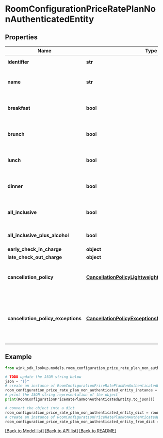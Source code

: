 # RoomConfigurationPriceRatePlanNonAuthenticatedEntity


## Properties

Name | Type | Description | Notes
------------ | ------------- | ------------- | -------------
**identifier** | **str** | Rate plan identifier | 
**name** | **str** | Provides the name of the rate plan. | 
**breakfast** | **bool** | When true, indicates breakfast is included. | [default to False]
**brunch** | **bool** | When true, indicates brunch is included. | [default to False]
**lunch** | **bool** | When true, indicates lunch is included. | [default to False]
**dinner** | **bool** | When true, indicates dinner is included. | [default to False]
**all_inclusive** | **bool** | Everything included except alcohol | [default to False]
**all_inclusive_plus_alcohol** | **bool** | Everything included with alcohol | [default to False]
**early_check_in_charge** | **object** |  | [optional] 
**late_check_out_charge** | **object** |  | [optional] 
**cancellation_policy** | [**CancellationPolicyLightweightNonAuthenticatedEntity**](CancellationPolicyLightweightNonAuthenticatedEntity.md) | The cancellation policy for this rate plan. | [optional] 
**cancellation_policy_exceptions** | [**CancellationPolicyExceptionsNonAuthenticatedEntity**](CancellationPolicyExceptionsNonAuthenticatedEntity.md) | Allows a property to dynamically use another cancellation policy for a specific date range | [optional] 

## Example

```python
from wink_sdk_lookup.models.room_configuration_price_rate_plan_non_authenticated_entity import RoomConfigurationPriceRatePlanNonAuthenticatedEntity

# TODO update the JSON string below
json = "{}"
# create an instance of RoomConfigurationPriceRatePlanNonAuthenticatedEntity from a JSON string
room_configuration_price_rate_plan_non_authenticated_entity_instance = RoomConfigurationPriceRatePlanNonAuthenticatedEntity.from_json(json)
# print the JSON string representation of the object
print(RoomConfigurationPriceRatePlanNonAuthenticatedEntity.to_json())

# convert the object into a dict
room_configuration_price_rate_plan_non_authenticated_entity_dict = room_configuration_price_rate_plan_non_authenticated_entity_instance.to_dict()
# create an instance of RoomConfigurationPriceRatePlanNonAuthenticatedEntity from a dict
room_configuration_price_rate_plan_non_authenticated_entity_from_dict = RoomConfigurationPriceRatePlanNonAuthenticatedEntity.from_dict(room_configuration_price_rate_plan_non_authenticated_entity_dict)
```
[[Back to Model list]](../README.md#documentation-for-models) [[Back to API list]](../README.md#documentation-for-api-endpoints) [[Back to README]](../README.md)


